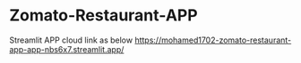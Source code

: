 # Zomato-Restaurant-APP

Streamlit APP cloud link as below
https://mohamed1702-zomato-restaurant-app-app-nbs6x7.streamlit.app/
